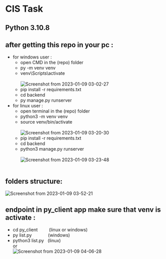 # CIS Task
## Python 3.10.8
## after getting this repo in your pc :
 - for windows user :
    - open CMD in the (repo) folder
    - py -m venv venv
    - venv\Scripts\activate<br><br>
![Screenshot from 2023-01-09 03-02-27](https://user-images.githubusercontent.com/75578565/211227786-9b6699ac-db89-4b8e-9677-eb83edac4bc6.png)<br>
    - pip install -r requirements.txt
    - cd backend
    - py manage.py runserver   
 - for linux user :
    - open terminal in the (repo) folder
    - python3 -m venv venv
    - source venv/bin/activate <br><br>
![Screenshot from 2023-01-09 03-20-30](https://user-images.githubusercontent.com/75578565/211228495-7b24afa7-dfed-4005-beee-984cce8a5684.png)<br>
    - pip install -r requirements.txt
    - cd backend
    - python3 manage.py runserver<br><br>
![Screenshot from 2023-01-09 03-23-48](https://user-images.githubusercontent.com/75578565/211229438-201d5a6e-b4a6-42c6-ab5d-07d49b843eee.png)
<br><br>
## folders structure:
![Screenshot from 2023-01-09 03-52-21](https://user-images.githubusercontent.com/75578565/211230186-49dadc2d-1ded-45cc-a412-ba92d92bd007.png)
##  endpoint in py_client app make sure that venv is activate :
 - cd py_client &nbsp; &nbsp; &nbsp; &nbsp; (linux or windows)
 - py list.py &nbsp; &nbsp; &nbsp; &nbsp; &nbsp; &nbsp;  (windows)
 - python3 list.py &nbsp; (linux)<br>
 or <br>
 ![Screenshot from 2023-01-09 04-06-28](https://user-images.githubusercontent.com/75578565/211231062-4091a772-1fdb-4392-8446-9a202e00a1e9.png)

